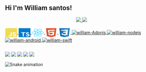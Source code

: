 ## Hi I'm William santos!
<div align="center">
  <a href="https://github.com/wilkhp29">
  <img height="180em" src="https://github-readme-stats.vercel.app/api?username=wilkhp29&show_icons=true&theme=dracula&include_all_commits=true&count_private=true"/>
  <img height="180em" src="https://github-readme-stats.vercel.app/api/top-langs/?username=wilkhp29&layout=compact&langs_count=7&theme=dracula"/>
</div>
<div style="display: inline_block"><br>
  <img align="center" alt="william-Js" height="30" width="40" src="https://raw.githubusercontent.com/devicons/devicon/master/icons/javascript/javascript-plain.svg">
  <img align="center" alt="william-Ts" height="30" width="40" src="https://raw.githubusercontent.com/devicons/devicon/master/icons/typescript/typescript-plain.svg">
  <img align="center" alt="william-React" height="30" width="40" src="https://raw.githubusercontent.com/devicons/devicon/master/icons/react/react-original.svg">
  <img align="center" alt="william-HTML" height="30" width="40" src="https://raw.githubusercontent.com/devicons/devicon/master/icons/html5/html5-original.svg">
  <img align="center" alt="william-CSS" height="30" width="40" src="https://raw.githubusercontent.com/devicons/devicon/master/icons/css3/css3-original.svg">
 <img align="center" alt="william-Adonis"  height="30" width="40" src="https://cdn.jsdelivr.net/gh/devicons/devicon/icons/adonisjs/adonisjs-original.svg" />
  <img align="center" alt="william-nodejs"  height="30" width="40" src="https://cdn.jsdelivr.net/gh/devicons/devicon/icons/nodejs/nodejs-original.svg" />          
<img align="center" alt="william-android"  height="30" width="40" src="https://cdn.jsdelivr.net/gh/devicons/devicon/icons/android/android-original.svg" />
<img align="center" alt="william-swift"  height="30" width="40" src="https://cdn.jsdelivr.net/gh/devicons/devicon/icons/swift/swift-original.svg" />
                    
</div>
  
  ##
 
<div> 
  <a href="https://www.instagram.com/willolivarx/" target="_blank"><img src="https://img.shields.io/badge/-Instagram-%23E4405F?style=for-the-badge&logo=instagram&logoColor=white" target="_blank"></a>
 	<a href="https://www.twitch.tv/will_oliver21" target="_blank"><img src="https://img.shields.io/badge/Twitch-9146FF?style=for-the-badge&logo=twitch&logoColor=white" target="_blank"></a>
 <a href="https://discord.gg/wagxzStdcR" target="_blank"><img src="https://img.shields.io/badge/Discord-7289DA?style=for-the-badge&logo=discord&logoColor=white" target="_blank"></a> 
  <a href = "mailto:wilkhp29@gmail.com"><img src="https://img.shields.io/badge/-Gmail-%23333?style=for-the-badge&logo=gmail&logoColor=white" target="_blank"></a>
  <a href="https://www.linkedin.com/in/william-santos-5a5776bb/" target="_blank"><img src="https://img.shields.io/badge/-LinkedIn-%230077B5?style=for-the-badge&logo=linkedin&logoColor=white" target="_blank"></a> 
 
  ![Snake animation](https://github.com/wilkhp29/wilkhp29/blob/output/github-contribution-grid-snake.svg)
 
</div>
